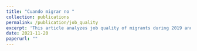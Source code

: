 ```yaml
---
title: "Cuando migrar no "
collection: publications
permalink: /publication/job_quality
excerpt: 'This article analyzes job quality of migrants during 2019 and 2020. After a brief literature review a generalized ordinal logit model is used to estimate the relation between migrantory situation and characteristics with job quality'
date: 2021-11-20
paperurl: ""
---
```


